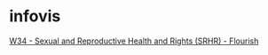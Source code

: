 # infovis

[W34 - Sexual and Reproductive Health and Rights (SRHR) - Flourish](https://tdegoni.github.io/infovis/MakeoverMonday34.html)
